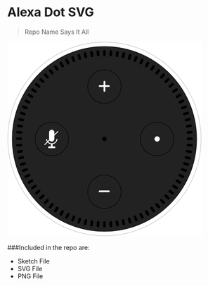 # Alexa Dot SVG
> Repo Name Says It All

![Alexa Dot SVG][dot]

[dot]: AlexaDotSVG.png "Alexa Dot"


###Included in the repo are:
* Sketch File
* SVG File
* PNG File